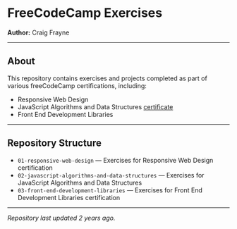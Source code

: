 # FreeCodeCamp Exercises

**Author:** Craig Frayne

---

## About

This repository contains exercises and projects completed as part of various freeCodeCamp certifications, including:

- Responsive Web Design
- JavaScript Algorithms and Data Structures  [certificate](https://www.freecodecamp.org/certification/cfrayne/javascript-algorithms-and-data-structures)
- Front End Development Libraries

---

## Repository Structure

- `01-responsive-web-design` — Exercises for Responsive Web Design certification  
- `02-javascript-algorithms-and-data-structures` — Exercises for JavaScript Algorithms and Data Structures  
- `03-front-end-development-libraries` — Exercises for Front End Development Libraries certification  

---

*Repository last updated 2 years ago.*
